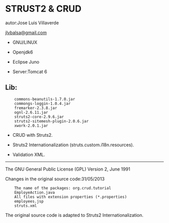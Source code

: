 STRUST2 & CRUD
==============

autor:Jose Luis Villaverde

jlvbalsa@gmail.com

- GNU/LINUX

- Openjdk6

- Eclipse Juno

- Server:Tomcat 6


Lib:
----

		commons-beanutils-1.7.0.jar
		commongs-loggin-1.0.4.jar
		fremarker-2.3.8.jar
		ognl-2.6.11.jar
		struts2-core-2.9.6.jar
		struts2-sitemesh-plugin-2.0.6.jar
		xwork-2.0.1.jar


- CRUD with Struts2.

- Struts2 Internationalization (struts.custom.i18n.resources).

- Validation XML.

______________________________________

The GNU General Public License (GPL) Version 2, June 1991


Changes in the original source code:31/05/2013

		The name of the packages: org.crud.tutorial
		EmployeAction.java 
		All files with extension properties (*.properties)
		employees.jsp
		struts.xml


The original source code is adapted to Struts2 Internationalization.

